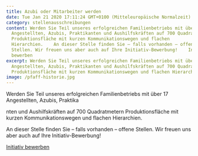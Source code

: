 ```yaml
---
title: Azubi oder Mitarbeiter werden
date: Tue Jan 21 2020 17:11:24 GMT+0100 (Mitteleuropäische Normalzeit)
category: stellenausschreibungen
content: Werden Sie Teil unseres erfolgreichen Familienbetriebs mit über 17
  Angestellten, Azubis, Praktikanten und Aushilfskräften auf 700 Quadratmetern
  Produktionsfläche mit kurzen Kommunikationswegen und flachen
  Hierarchien.    An dieser Stelle finden Sie – falls vorhanden – offene
  Stellen. Wir freuen uns aber auch auf Ihre Initiativ-Bewerbung!    Initiativ
  bewerben
excerpt: Werden Sie Teil unseres erfolgreichen Familienbetriebs mit über 17
  Angestellten, Azubis, Praktikanten und Aushilfskräften auf 700 Quadratmetern
  Produktionsfläche mit kurzen Kommunikationswegen und flachen Hierarchien. An …
image: /pfaff-historie.jpg
---
```


<p>Werden Sie Teil unseres erfolgreichen Familienbetriebs mit über 17 Angestellten, Azubis, Praktika

<!--more-->

nten und Aushilfskräften auf 700 Quadratmetern Produktionsfläche mit kurzen Kommunikationswegen und flachen Hierarchien.</p>



An dieser Stelle finden Sie – falls vorhanden – offene Stellen. Wir freuen uns aber auch auf Ihre Initiativ-Bewerbung!</p>



<p><a href="mailto:info@pfaffgmbh.com">Initiativ bewerben</a></p>

